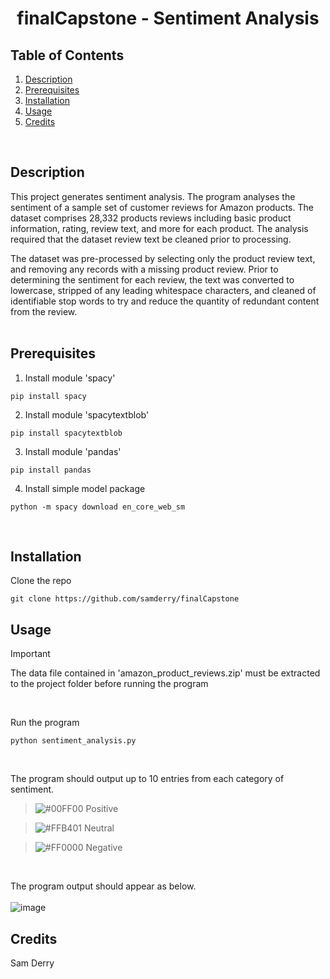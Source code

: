<h1 align="center">finalCapstone - Sentiment Analysis</h3>

<!-- TABLE OF CONTENTS -->
## Table of Contents
<ol>
  <li><a href="#description">Description</a></li>
  <li><a href="#prerequisites">Prerequisites</a></li>
  <li><a href="#installation">Installation</a></li>
  <li><a href="#usage">Usage</a></li>
  <li><a href="#credits">Credits</a></li>
</ol>
<br/>

## Description
This project generates sentiment analysis. The program analyses the sentiment 
of a sample set of customer reviews for Amazon products. The dataset comprises 28,332 products reviews 
including basic product information, rating, review text, and more for each product. The analysis required that 
the dataset review text be cleaned prior to processing.

The dataset was pre-processed by selecting only the product review text, and removing any records with a 
missing product review. Prior to determining the sentiment for each review, the text was converted to 
lowercase, stripped of any leading whitespace characters, and cleaned of identifiable stop words to try and 
reduce the quantity of redundant content from the review.
<br/>
<br/>

## Prerequisites
1. Install module 'spacy'
```
pip install spacy
```
2. Install module 'spacytextblob'
```
pip install spacytextblob
```
3. Install module 'pandas'
```
pip install pandas
```
4. Install simple model package
```
python -m spacy download en_core_web_sm
```
<br/>

## Installation

Clone the repo
```
git clone https://github.com/samderry/finalCapstone
```

<!-- USAGE -->
## Usage

> [!IMPORTANT]
> The data file contained in 'amazon_product_reviews.zip' must be extracted to the project folder before running the program
<br/>

Run the program
```
python sentiment_analysis.py
```
<br/>


The program should output up to 10 entries from each category of sentiment.

> ![#00FF00](https://placehold.co/15x15/00FF00/00FF00.png) Positive

> ![#FFB401](https://placehold.co/15x15/FFB401/FFB401.png) Neutral

> ![#FF0000](https://placehold.co/15x15/FF0000/FF0000.png) Negative

<br/>

The program output should appear as below.
<br/>
<br/>
![image](https://github.com/samderry/finalCapstone/assets/154550636/8baed101-6650-4f5f-bab0-37d9bda1365b)

<!-- CREDITS -->
## Credits
Sam Derry
